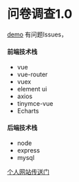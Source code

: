 # 问卷调查1.0

[demo](https://kouhunzhe.github.io. "问卷调查") 有问题Issues，

#### 前端技术栈
- vue
- vue-router
- vuex
- element ui
- axios
- tinymce-vue
- Echarts


#### 后端技术栈
- node
- express
- mysql



[个人网站传送门](http://www.guoit.com/guoit "blong")
